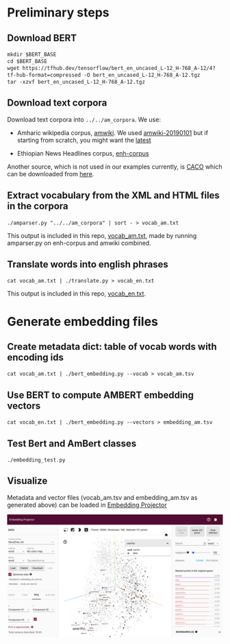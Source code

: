 # Preliminary steps

## Download BERT

```
mkdir $BERT_BASE
cd $BERT_BASE
wget https://tfhub.dev/tensorflow/bert_en_uncased_L-12_H-768_A-12/4?tf-hub-format=compressed -O bert_en_uncased_L-12_H-768_A-12.tgz
tar -xzvf bert_en_uncased_L-12_H-768_A-12.tgz
```

## Download text corpora

Download text corpora into  `../../am_corpora`. We use:

- Amharic wikipedia corpus, [amwiki](https://dumps.wikimedia.org/amwiki). We used
[amwiki-20190101](https://archive.org/download/amwiki-20190101/amwiki-20190101-pages-meta-current.xml.bz2) but if starting from scratch, you might want the [latest](https://dumps.wikimedia.org/amwiki/latest/amwiki-latest-pages-meta-current.xml.bz2)

- Ethiopian News Headlines corpus, [enh-corpus](https://github.com/geezorg/enh-corpus/releases/)

Another source, which is not used in our examples currently, is [CACO](https://www.findke.ovgu.de/findke/en/Research/Data+Sets/Contemporary+Amharic+Corpus+(CACO)-p-1142.html) which can be downloaded from [here](http://wwwiti.cs.uni-magdeburg.de/iti_dke/Datasets/Contemporary_Amharic_Corpus_(CACO)-version_1.1.zip).

## Extract vocabulary from the XML and HTML files in the corpora
```
./amparser.py "../../am_corpora" | sort - > vocab_am.txt
```
This output is included in this repo, [vocab_am.txt](vocab_am.txt), made by running amparser.py on enh-corpus and amwiki combined.

## Translate words into english phrases
```
cat vocab_am.txt | ./translate.py > vocab_en.txt
```
This output is included in this repo, [vocab_en.txt](vocab_en.txt).

# Generate embedding files

## Create metadata dict: table of vocab words with encoding ids
```
cat vocab_am.txt | ./bert_embedding.py --vocab > vocab_am.tsv
```
## Use BERT to compute AMBERT embedding vectors
```
cat vocab_en.txt | ./bert_embedding.py --vectors > embedding_am.tsv
```

## Test Bert and AmBert classes
```
./embedding_test.py
```

## Visualize

Metadata and vector files (vocab_am.tsv and embedding_am.tsv as generated above) can be loaded in [Embedding Projector](https://projector.tensorflow.org/)

![](embedding_projector_viz.png)